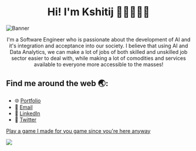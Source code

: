 <h1 align='center'> Hi! I'm Kshitij 👋🏽👨🏽‍💻 </h1>

![Banner](https://github.com/user-attachments/assets/4f55828c-272f-4be1-a3fd-f61c9079f5a5)

<p align='center'>
I'm a Software Engineer who is passionate about the development of AI and it's integration and acceptance into our society. I believe that using AI and Data Analytics, we can make a lot of jobs of both skilled and unskilled job sector easier to deal with, while making a lot of comodities and services available to everyone more accessible to the masses!
</p>

## Find me around the web 🌏:

- 🌐 [Portfolio](https://notkshitijsingh.github.io/)
- 📧 [Email](mailto:chaharkshitij@gmail.com)
- 🔗 [LinkedIn](https://www.linkedin.com/in/kshitijsingh-lnkdin/)
- 🐤 [Twitter](https://twitter.com/kshitijsinghtwt)

[Play a game I made for you game since you're here anyway](https://gregarious-creponne-f4774f.netlify.app/)

![](https://komarev.com/ghpvc/?username=notkshitijsingh&color=red)
